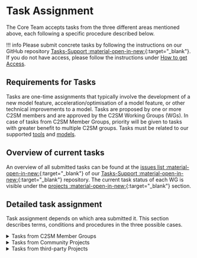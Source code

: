 # Task Assignment

The Core Team accepts tasks from the three different areas mentioned above, each following a specific procedure described below.

!!! info
    Please submit concrete tasks by following the instructions on our GitHub repository [Tasks-Support :material-open-in-new:](https://github.com/C2SM/Tasks-Support){:target="_blank"}.
    If you do not have access, please follow the instructions under [How to get Access](../about/index.md#how-to-get-access).


## Requirements for Tasks

Tasks are one-​time assignments that typically involve the development of a new model feature, acceleration/optimisation of a model feature, or other technical improvements to a model. Tasks are proposed by one or more C2SM members and are approved by the C2SM Working Groups (WGs). In case of tasks from C2SM Member Groups, priority will be given to tasks with greater benefit to multiple C2SM groups. Tasks must be related to our supported [tools](../tools/index.md) and [models](../models/index.md).


## Overview of current tasks

An overview of all submitted tasks can be found at the [issues list :material-open-in-new:](https://github.com/C2SM/Tasks-Support/issues){:target="_blank"} of our [Tasks-Support :material-open-in-new:](https://github.com/C2SM/Tasks-Support){:target="_blank"} repository. The current task status of each WG is visible under the [projects :material-open-in-new:](https://github.com/C2SM/Tasks-Support/projects?query=is%3Aopen){:target="_blank"} section.


## Detailed task assignment

Task assignment depends on which area submitted it. This section describes terms, conditions and procedures in the three possible cases.

<details close markdown="block">
  <summary>
    Tasks from C2SM Member Groups
  </summary>
1. **Submission:**
Tasks can be submitted as issues through our GitHub repository [Tasks-Support :material-open-in-new:](https://github.com/C2SM/Tasks-Support){:target="_blank"} at any time. The task proposal must include a description and goals of the task, a time estimate, a statement of urgency, the groups involved, and at least one contact person. It should also describe the benefit to C2SM. Please follow the instructions to [Submit a Task :material-open-in-new:](https://github.com/C2SM/Tasks-Support#submit-a-task){:target="_blank"}.

2. **Evaluation:**
The Core Team will evaluate the proposals and may provide feedback/ask questions/reiterate the proposals to the groups. Priority will be given to tasks with greater benefit to multiple C2SM groups. Updates on the tasks will be directly given on the submitted task in the GitHub repository.

3. **Core Team starts working on task:**
Depending on the urgency or current workload of the Core Team, C2SM may begin to work on the task immediately or at a later point in time.

4. **Feedback and Discussion of Tasks:**
During the biannual WG Day, to which representatives of each C2SM member group are invited, the status and future of submitted tasks are discussed. Members can provide critical feedback on the process.
</details>

<details close markdown="block">
  <summary>
    Tasks from Community Projects
  </summary>
  
Tasks are also taken from C2SM Community Projects. These are large, perennial, and joint research and/or development projects involving at least three C2SM groups and two different partner institutions, with a substantial financial volume. Their overall objective supports the implementation of one or more of the four pillars of C2SM. The project produces results that no single group could have produced on its own. Their results benefit a large majority of C2SM members. These projects receive significant support from C2SM core funding in the form of in-kind contributions from core staff.


#### Community Project Task Assignment Process

- The C2SM Steering Committee (SC) discusses and recommends C2SM's involvement in a Community Project at the proposal stage. This includes a suggestion on the approximate number of FTEs to be reserved for the project;
- The C2SM Executive Director (ED) forwards the information to the Core Team, and together with the responsible programmers evaluates the feasibility of the plans, taking into account all other ongoing activities and plans;
- The ED forwards the information back to the SC;
- The SC approves the plans and time allocated to the Community Project;
- The C2SM Core Team reserves the FTEs assuming the project will be funded;
- At the latest at the beginning of the project, the project steering group develops and formulates how it envisions the involvement of the Core Team and defines specific tasks. The tasks are submitted as a proposal to the C2SM ED and the involved programmers;
- The ED and the responsible programmer(s) evaluate the tasks, provide feedback/clarification, and finally submit their proposal to the C2SM SC;
- The SC approves the task list;
- The task assignment from Community Projects is repeated regularly, at biannual or annual intervals, ideally 1-2 months before the biannual Working Group Day.


#### Current projects

- [EXCLAIM :material-open-in-new:](https://c2sm.ethz.ch/research/exclaim.html){:target="_blank"}
- [Next generation Swiss climate scenarios CH2025 :material-open-in-new:](https://www.meteoschweiz.admin.ch/ueber-uns/forschung-und-zusammenarbeit/projekte/2023/klima-ch2025.html){:target="_blank"}

</details>

<details close markdown="block">
  <summary>
    Tasks from third-party Projects
  </summary>

As outlined in [C2SM's business plan for 2021-25 :material-open-in-new:](https://ethz.ch/content/dam/ethz/special-interest/usys/c2sm-dam/center/documents/c2sm_business_plan_final_18nov19.pdf){:target="_blank"}, the Executive Office also relies on funding from third-party projects. We are therefore happy to contribute to the research projects of our members (e.g., SNF, EU, ETH) in our fields of expertise.


#### Third-Party Projects that Benefit Multiple C2SM Groups

These can be projects of individual C2SM members as PI, possibly together with other co-PIs from the community, funding individual tasks of core team programmers. These projects will be supported in particular if the results will benefit several C2SM groups.


#### Third-Party Projects with Benefits to the PI Only

A member may also propose a task/tasks to be funded from their project, but where the benefit is limited to their group. These proposals will be realised if C2SM capacity is available. However, they will have a lower priority than projects with a greater benefit to the community.

#### Current projects

- [SNF scClim project :material-open-in-new:](https://scclim.ethz.ch/){:target="_blank"}


#### Task Portfolio

The core team's contributions consist largely of technical model development and support tasks. Individual tasks may also include setting up and maintaining a project website, or organising individual workshops or seminar series.


#### Procedure for Proposing Participation in a Third-Party Project

- The project PI contacts the C2SM Executive Director (ED) at the proposal stage by submitting a written proposal similar to the task proposals for group tasks;
- The ED, along with an assigned Core Team member, will provide feedback to the PI and may review the proposal again;
- If the proposal meets the above conditions, C2SM will consider it accepted and reserve time for its execution in the following year;
- C2SM will reserve approximately 3-7 person months (0.3-0.6 FTE) per year for tasks from external projects.
</details>
